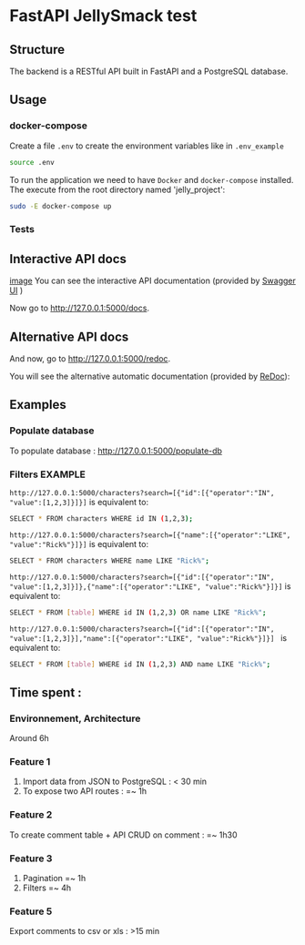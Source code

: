 # FastAPI JellySmack test

## Structure
The backend is a RESTful API built in FastAPI and a PostgreSQL database.

## Usage
### docker-compose
Create a file `.env` to create the environment variables like in `.env_example`

```bash
source .env
```

To run the application we need to have `Docker` and `docker-compose` installed. 
The execute from the root directory named 'jelly_project':
```bash
sudo -E docker-compose up
```

### Tests


## Interactive API docs
[image](images/routes.png "API DOC")
You can see the interactive API documentation (provided by <a href="https://github.com/swagger-api/swagger-ui" class="external-link" target="_blank">Swagger UI</a> )

Now go to <a href="http://127.0.0.1:5000/docs" class="external-link" target="_blank">http://127.0.0.1:5000/docs</a>.

## Alternative API docs
And now, go to <a href="http://127.0.0.1:5000/redoc" class="external-link" target="_blank">http://127.0.0.1:5000/redoc</a>.

You will see the alternative automatic documentation (provided by <a href="https://github.com/Rebilly/ReDoc" class="external-link" target="_blank">ReDoc</a>):

## Examples
### Populate database 
To populate database :
http://127.0.0.1:5000/populate-db

### Filters EXAMPLE

`http://127.0.0.1:5000/characters?search=[{"id":[{"operator":"IN", "value":[1,2,3]}]}]`
is equivalent to:
```bash
SELECT * FROM characters WHERE id IN (1,2,3);
```

`http://127.0.0.1:5000/characters?search=[{"name":[{"operator":"LIKE", "value":"Rick%"}]}]`
is equivalent to:
```bash
SELECT * FROM characters WHERE name LIKE "Rick%";
```

`http://127.0.0.1:5000/characters?search=[{"id":[{"operator":"IN", "value":[1,2,3]}]},{"name":[{"operator":"LIKE", "value":"Rick%"}]}]`
is equivalent to:
```bash
SELECT * FROM [table] WHERE id IN (1,2,3) OR name LIKE "Rick%";
```

`http://127.0.0.1:5000/characters?search=[{"id":[{"operator":"IN", "value":[1,2,3]}],"name":[{"operator":"LIKE", "value":"Rick%"}]}] `
is equivalent to:
```bash
SELECT * FROM [table] WHERE id IN (1,2,3) AND name LIKE "Rick%";
```


## Time spent :
### Environnement, Architecture
Around 6h

### Feature 1 
1. Import data from JSON to PostgreSQL : < 30 min
2. To expose two API routes : =~ 1h

### Feature 2
To create comment table + API CRUD on comment : =~ 1h30

### Feature 3
1. Pagination =~ 1h
2. Filters =~ 4h

### Feature 5 
Export comments to csv or xls : >15 min 